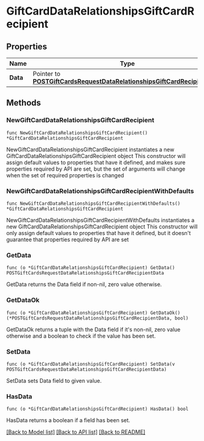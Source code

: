 # GiftCardDataRelationshipsGiftCardRecipient

## Properties

Name | Type | Description | Notes
------------ | ------------- | ------------- | -------------
**Data** | Pointer to [**POSTGiftCardsRequestDataRelationshipsGiftCardRecipientData**](POSTGiftCardsRequestDataRelationshipsGiftCardRecipientData.md) |  | [optional] 

## Methods

### NewGiftCardDataRelationshipsGiftCardRecipient

`func NewGiftCardDataRelationshipsGiftCardRecipient() *GiftCardDataRelationshipsGiftCardRecipient`

NewGiftCardDataRelationshipsGiftCardRecipient instantiates a new GiftCardDataRelationshipsGiftCardRecipient object
This constructor will assign default values to properties that have it defined,
and makes sure properties required by API are set, but the set of arguments
will change when the set of required properties is changed

### NewGiftCardDataRelationshipsGiftCardRecipientWithDefaults

`func NewGiftCardDataRelationshipsGiftCardRecipientWithDefaults() *GiftCardDataRelationshipsGiftCardRecipient`

NewGiftCardDataRelationshipsGiftCardRecipientWithDefaults instantiates a new GiftCardDataRelationshipsGiftCardRecipient object
This constructor will only assign default values to properties that have it defined,
but it doesn't guarantee that properties required by API are set

### GetData

`func (o *GiftCardDataRelationshipsGiftCardRecipient) GetData() POSTGiftCardsRequestDataRelationshipsGiftCardRecipientData`

GetData returns the Data field if non-nil, zero value otherwise.

### GetDataOk

`func (o *GiftCardDataRelationshipsGiftCardRecipient) GetDataOk() (*POSTGiftCardsRequestDataRelationshipsGiftCardRecipientData, bool)`

GetDataOk returns a tuple with the Data field if it's non-nil, zero value otherwise
and a boolean to check if the value has been set.

### SetData

`func (o *GiftCardDataRelationshipsGiftCardRecipient) SetData(v POSTGiftCardsRequestDataRelationshipsGiftCardRecipientData)`

SetData sets Data field to given value.

### HasData

`func (o *GiftCardDataRelationshipsGiftCardRecipient) HasData() bool`

HasData returns a boolean if a field has been set.


[[Back to Model list]](../README.md#documentation-for-models) [[Back to API list]](../README.md#documentation-for-api-endpoints) [[Back to README]](../README.md)


